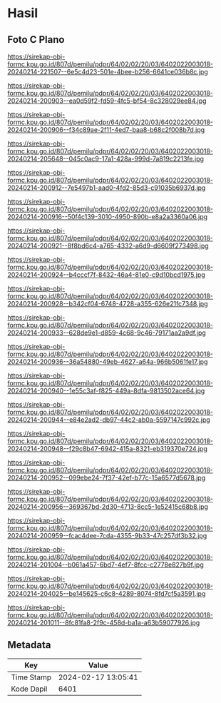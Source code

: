 # Hasil

## Foto C Plano

https://sirekap-obj-formc.kpu.go.id/807d/pemilu/pdpr/64/02/02/20/03/6402022003018-20240214-221507--6e5c4d23-501e-4bee-b256-6641ce036b8c.jpg

https://sirekap-obj-formc.kpu.go.id/807d/pemilu/pdpr/64/02/02/20/03/6402022003018-20240214-200903--ea0d59f2-fd59-4fc5-bf54-8c328029ee84.jpg

https://sirekap-obj-formc.kpu.go.id/807d/pemilu/pdpr/64/02/02/20/03/6402022003018-20240214-200906--f34c89ae-2f11-4ed7-baa8-b68c2f008b7d.jpg

https://sirekap-obj-formc.kpu.go.id/807d/pemilu/pdpr/64/02/02/20/03/6402022003018-20240214-205648--045c0ac9-17a1-428a-999d-7a819c2213fe.jpg

https://sirekap-obj-formc.kpu.go.id/807d/pemilu/pdpr/64/02/02/20/03/6402022003018-20240214-200912--7e5497b1-aad0-4fd2-85d3-c91035b6937d.jpg

https://sirekap-obj-formc.kpu.go.id/807d/pemilu/pdpr/64/02/02/20/03/6402022003018-20240214-200916--50f4c139-3010-4950-890b-e8a2a3360a06.jpg

https://sirekap-obj-formc.kpu.go.id/807d/pemilu/pdpr/64/02/02/20/03/6402022003018-20240214-200921--8f8bd6c4-a765-4332-a6d9-d6609f273498.jpg

https://sirekap-obj-formc.kpu.go.id/807d/pemilu/pdpr/64/02/02/20/03/6402022003018-20240214-200924--b4cccf7f-8432-46a4-81e0-c9d10bcd1975.jpg

https://sirekap-obj-formc.kpu.go.id/807d/pemilu/pdpr/64/02/02/20/03/6402022003018-20240214-200928--b342cf04-6748-4728-a355-626e21fc7348.jpg

https://sirekap-obj-formc.kpu.go.id/807d/pemilu/pdpr/64/02/02/20/03/6402022003018-20240214-200933--628de9e1-d859-4c68-9c46-79171aa2a9df.jpg

https://sirekap-obj-formc.kpu.go.id/807d/pemilu/pdpr/64/02/02/20/03/6402022003018-20240214-200936--36a54880-49eb-4627-a64a-966b5061fe17.jpg

https://sirekap-obj-formc.kpu.go.id/807d/pemilu/pdpr/64/02/02/20/03/6402022003018-20240214-200940--1e55c3af-f825-449a-8dfa-9813502ace64.jpg

https://sirekap-obj-formc.kpu.go.id/807d/pemilu/pdpr/64/02/02/20/03/6402022003018-20240214-200944--e84e2ad2-db97-44c2-ab0a-5597147c992c.jpg

https://sirekap-obj-formc.kpu.go.id/807d/pemilu/pdpr/64/02/02/20/03/6402022003018-20240214-200948--f29c8b47-6942-415a-8321-eb319370e724.jpg

https://sirekap-obj-formc.kpu.go.id/807d/pemilu/pdpr/64/02/02/20/03/6402022003018-20240214-200952--099ebe24-7f37-42ef-b77c-15a6577d5678.jpg

https://sirekap-obj-formc.kpu.go.id/807d/pemilu/pdpr/64/02/02/20/03/6402022003018-20240214-200956--369367bd-2d30-4713-8cc5-1e52415c68b8.jpg

https://sirekap-obj-formc.kpu.go.id/807d/pemilu/pdpr/64/02/02/20/03/6402022003018-20240214-200959--fcac4dee-7cda-4355-9b33-47c257df3b32.jpg

https://sirekap-obj-formc.kpu.go.id/807d/pemilu/pdpr/64/02/02/20/03/6402022003018-20240214-201004--b061a457-6bd7-4ef7-8fcc-c2778e827b9f.jpg

https://sirekap-obj-formc.kpu.go.id/807d/pemilu/pdpr/64/02/02/20/03/6402022003018-20240214-204025--be145625-c6c8-4289-8074-8fd7cf5a3591.jpg

https://sirekap-obj-formc.kpu.go.id/807d/pemilu/pdpr/64/02/02/20/03/6402022003018-20240214-201011--8fc81fa8-2f9c-458d-ba1a-a63b59077926.jpg


## Metadata

| Key        | Value               |
| ---------- | ------------------- |
| Time Stamp | 2024-02-17 13:05:41 |
| Kode Dapil | 6401                |



